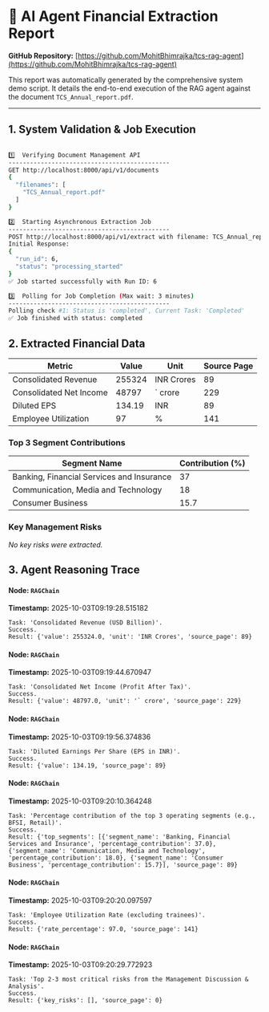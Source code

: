 # 📄 AI Agent Financial Extraction Report

**GitHub Repository:** [https://github.com/MohitBhimrajka/tcs-rag-agent](https://github.com/MohitBhimrajka/tcs-rag-agent)

This report was automatically generated by the comprehensive system demo script. It details the end-to-end execution of the RAG agent against the document `TCS_Annual_report.pdf`.

---

## 1. System Validation & Job Execution

```sh

1️⃣  Verifying Document Management API
---------------------------------------------
GET http://localhost:8000/api/v1/documents
{
  "filenames": [
    "TCS_Annual_report.pdf"
  ]
}

2️⃣  Starting Asynchronous Extraction Job
---------------------------------------------
POST http://localhost:8000/api/v1/extract with filename: TCS_Annual_report.pdf
Initial Response:
{
  "run_id": 6,
  "status": "processing_started"
}
✅ Job started successfully with Run ID: 6

3️⃣  Polling for Job Completion (Max wait: 3 minutes)
---------------------------------------------
Polling check #1: Status is 'completed', Current Task: 'Completed'
✅ Job finished with status: completed

```
## 2. Extracted Financial Data

| Metric | Value | Unit | Source Page |
|---|---|---|---|
| Consolidated Revenue | 255324 | INR Crores | 89 |
| Consolidated Net Income | 48797 | ` crore | 229 |
| Diluted EPS | 134.19 | INR | 89 |
| Employee Utilization | 97 | % | 141 |

### Top 3 Segment Contributions

| Segment Name | Contribution (%) |
|---|---|
| Banking, Financial Services and Insurance | 37 |
| Communication, Media and Technology | 18 |
| Consumer Business | 15.7 |

### Key Management Risks

_No key risks were extracted._

## 3. Agent Reasoning Trace

#### Node: `RAGChain`
**Timestamp:** 2025-10-03T09:19:28.515182
```
Task: 'Consolidated Revenue (USD Billion)'.
Success.
Result: {'value': 255324.0, 'unit': 'INR Crores', 'source_page': 89}
```

#### Node: `RAGChain`
**Timestamp:** 2025-10-03T09:19:44.670947
```
Task: 'Consolidated Net Income (Profit After Tax)'.
Success.
Result: {'value': 48797.0, 'unit': '` crore', 'source_page': 229}
```

#### Node: `RAGChain`
**Timestamp:** 2025-10-03T09:19:56.374836
```
Task: 'Diluted Earnings Per Share (EPS in INR)'.
Success.
Result: {'value': 134.19, 'source_page': 89}
```

#### Node: `RAGChain`
**Timestamp:** 2025-10-03T09:20:10.364248
```
Task: 'Percentage contribution of the top 3 operating segments (e.g., BFSI, Retail)'.
Success.
Result: {'top_segments': [{'segment_name': 'Banking, Financial Services and Insurance', 'percentage_contribution': 37.0}, {'segment_name': 'Communication, Media and Technology', 'percentage_contribution': 18.0}, {'segment_name': 'Consumer Business', 'percentage_contribution': 15.7}], 'source_page': 89}
```

#### Node: `RAGChain`
**Timestamp:** 2025-10-03T09:20:20.097597
```
Task: 'Employee Utilization Rate (excluding trainees)'.
Success.
Result: {'rate_percentage': 97.0, 'source_page': 141}
```

#### Node: `RAGChain`
**Timestamp:** 2025-10-03T09:20:29.772923
```
Task: 'Top 2-3 most critical risks from the Management Discussion & Analysis'.
Success.
Result: {'key_risks': [], 'source_page': 0}
```

